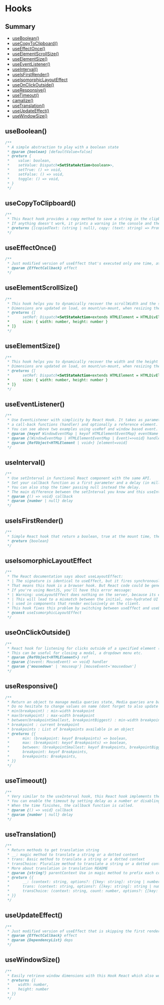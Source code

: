 # Hooks
## Summary
- [useBoolean()](#useBoolean)
- [useCopyToClipboard()](#useCopyToClipboard)
- [useEffectOnce()](#useEffectOnce)
- [useElementScrollSize()](#useElementScrollSize)
- [useElementSize()](#useElementSize)
- [useEventListener()](#useEventListener)
- [useInterval()](#useInterval)
- [useIsFirstRender()](#useIsFirstRender)
- [useIsomorphicLayoutEffect](#useIsomorphicLayoutEffect)
- [useOnClickOutside()](#useOnClickOutside)
- [useResponsive()](#useResponsive)
- [useTimeout()](#useTimeout)
- [camalize()](#camalize)
- [useTranslation()](#useTranslation)
- [useUpdateEffect()](#useUpdateEffect)
- [useWindowSize()](#useWindowSize)

## useBoolean()
```js
/**
 * A simple abstraction to play with a boolean state
 * @param {boolean} [defaultValue=false]
 * @return {
 *    value: boolean,
 *    setValue: Dispatch<SetStateAction<boolean>>,
 *    setTrue: () => void,
 *    setFalse: () => void,
 *    toggle: () => void,
 * }
 */
```
## useCopyToClipboard()
```js
/**
 * This React hook provides a copy method to save a string in the clipboard and the copied value (default: null).
 * If anything doesn't work, it prints a warning in the console and the value will be null.
 * @returns {[copiedText: (string | null), copy: (text: string) => Promise<boolean>]}
 */
```
## useEffectOnce()
```js
/**
 * Just modified version of useEffect that's executed only one time, at the mounting time.
 * @param {EffectCallback} effect 
 */
```
## useElementScrollSize()
```js
/**
 * This hook helps you to dynamically recover the scrollWidth and the scrollHeight of an HTML element. 
 * Dimensions are updated on load, on mount/un-mount, when resizing the window and when the ref changes.
 * @returns {[
 *      setRef: Dispatch<SetStateAction<extends HTMLElement = HTMLDivElement | null>>, 
 *      size: { width: number, height: number }
 * ]}
 */
```
## useElementSize()
```js
/**
 * This hook helps you to dynamically recover the width and the height of an HTML element. 
 * Dimensions are updated on load, on mount/un-mount, when resizing the window and when the ref changes.
 * @returns {[
 *      setRef: Dispatch<SetStateAction<extends HTMLElement = HTMLDivElement | null>>, 
 *      size: { width: number, height: number }
 * ]}
 */
```
## useEventListener()
```js
/**
 * Use EventListener with simplicity by React Hook. It takes as parameters a eventName, 
 * a call-back functions (handler) and optionally a reference element. 
 * You can see above two examples using useRef and window based event.
 * @param {keyof WindowEventMap | keyof HTMLElementEventMap} eventName 
 * @param {(WindowEventMap | HTMLElementEventMap | Event)=>void} handler 
 * @param {RefObject<HTMLElement | void>} [element=void]
 */
```
## useInterval()
```js
/**
 * Use setInterval in functional React component with the same API. 
 * Set your callback function as a first parameter and a delay (in milliseconds) for the second argument. 
 * You can also stop the timer passing null instead the delay.
 * The main difference between the setInterval you know and this useInterval hook is that its arguments are "dynamic".
 * @param {() => void} callback 
 * @param {number | null} delay 
 */
```
## useIsFirstRender()
```js
/**
 * Simple React hook that return a boolean, true at the mount time, then always false
 * @return {boolean}
 */
```
## useIsomorphicLayoutEffect
```js
/**
 * The React documentation says about useLayoutEffect:
 * | The signature is identical to useEffect, but it fires synchronously after all DOM mutations.
 * That means this hook is a browser hook. But React code could be generated from the server without the Window API.
 * If you're using NextJS, you'll have this error message:
 * | Warning: useLayoutEffect does nothing on the server, because its effect cannot be encoded into the server renderer's output format.
 * | This will lead to a mismatch between the initial, non-hydrated UI and the intended UI. To avoid this, useLayoutEffect should only be
 * | used in components that render exclusively on the client.
 * This hook fixes this problem by switching between useEffect and useLayoutEffect following the execution environment.
 * @const useIsomorphicLayoutEffect
 */
```
## useOnClickOutside()
```js
/**
 * React hook for listening for clicks outside of a specified element (see useRef).
 * This can be useful for closing a modal, a dropdown menu etc.
 * @param {RefObject<HTMLElement>} ref 
 * @param {(event: MouseEvent) => void} handler 
 * @param {'mousedown' | 'mouseup'} [mouseEvent='mousedown'] 
 */
```
## useResponsive()
```js
/**
 * Return an object to manage media queries state, Media queries are base on TaillWind default media queries
 * Do no hesitate to change values on name (dont forget to also update type) to be closer to your needs
 * min(breakpoint) : min-width breakpoint
 * max(breakpoint) : max-width breakpoint
 * between(breakpointSmallest, breakpointBiggest) : min-width breakpointSmallest max-width breakpointBiggest
 * breakpoint : current breakpoint
 * breakpoints : List of breakpoints available in an object
 * @returns {{
 *      min: (breakpoint: keyof Breakpoints) => boolean,
 *      max: (breakpoint: keyof Breakpoints) => boolean,
 *      between: (breakpointSmallest: keyof Breakpoints, breakpointBiggest: keyof Breakpoints) => boolean,
 *      breakpoint: keyof Breakpoints,
 *      breakpoints: Breakpoints,
 * }}
 */
```
## useTimeout()
```js
/**
 * Very similar to the useInterval hook, this React hook implements the native setTimeout function keeping the same interface.
 * You can enable the timeout by setting delay as a number or disabling it using null.
 * When the time finishes, the callback function is called.
 * @param {() => void} callback 
 * @param {number | null} delay 
 */
```
## useTranslation()
```js
/**
 * Return methods to get translation string
 * __: magic method to translate a string or a dotted context
 * trans: Basic method to translate a string or a dotted context
 * transChoice: Pluralize method to translate a string or a dotted context
 * More about translation in translation README
 * @param {string?} parentContext Use in magic method to prefix each context
 * @return {{
 *      __: (context: string, options?: {[key: string]: string | number)} => string,
 *      trans: (context: string, options?: {[key: string]: string | number)} => string, 
 *      transChoice: (context: string, count: number, options?: {[key: string]: string | number)}, language?: string) => string
 * }}
 */
```
## useUpdateEffect()
```js
/**
 * Just modified version of useEffect that is skipping the first render.
 * @param {EffectCallback} effect 
 * @param {DependencyList} deps 
 */
```
## useWindowSize()
```js
/**
 * Easily retrieve window dimensions with this Hook React which also works onRezise
 * @returns {{
 *    width: number,
 *    height: number
 * }}
 */
```



